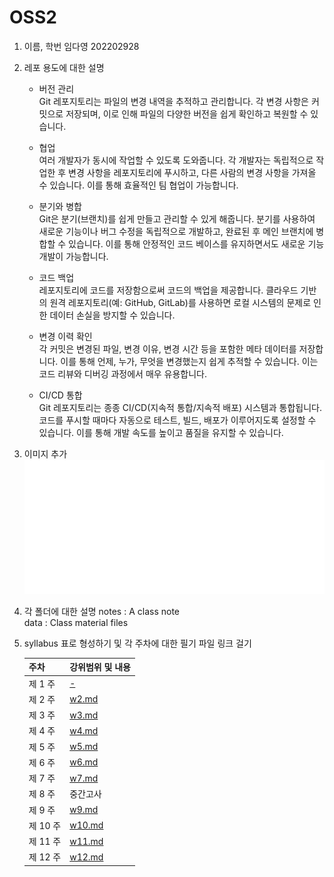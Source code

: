 # OSS2
1. 이름, 학번
   임다영 202202928

2. 레포 용도에 대한 설명
   - 버전 관리    
      Git 레포지토리는 파일의 변경 내역을 추적하고 관리합니다. 각 변경 사항은 커밋으로 저장되며, 이로 인해 파일의 다양한 버전을 쉽게 확인하고 복원할 수 있습니다.

   - 협업  
     여러 개발자가 동시에 작업할 수 있도록 도와줍니다. 각 개발자는 독립적으로 작업한 후 변경 사항을 레포지토리에 푸시하고, 다른 사람의 변경 사항을 가져올 수 있습니다. 이를 통해 효율적인 팀 협업이 가능합니다.

   - 분기와 병합  
     Git은 분기(브랜치)를 쉽게 만들고 관리할 수 있게 해줍니다. 분기를 사용하여 새로운 기능이나 버그 수정을 독립적으로 개발하고, 완료된 후 메인 브랜치에 병합할 수 있습니다. 이를 통해 안정적인 코드 베이스를 유지하면서도 새로운 기능 개발이 가능합니다.

   - 코드 백업  
     레포지토리에 코드를 저장함으로써 코드의 백업을 제공합니다. 클라우드 기반의 원격 레포지토리(예: GitHub, GitLab)를 사용하면 로컬 시스템의 문제로 인한 데이터 손실을 방지할 수 있습니다.

   - 변경 이력 확인  
     각 커밋은 변경된 파일, 변경 이유, 변경 시간 등을 포함한 메타 데이터를 저장합니다. 이를 통해 언제, 누가, 무엇을 변경했는지 쉽게 추적할 수 있습니다. 이는 코드 리뷰와 디버깅 과정에서 매우 유용합니다.

   - CI/CD 통합  
     Git 레포지토리는 종종 CI/CD(지속적 통합/지속적 배포) 시스템과 통합됩니다. 코드를 푸시할 때마다 자동으로 테스트, 빌드, 배포가 이루어지도록 설정할 수 있습니다. 이를 통해 개발 속도를 높이고 품질을 유지할 수 있습니다.

3. 이미지 추가
![img](img.png)

4. 각 폴더에 대한 설명
notes : A class note  
data : Class material files

5. syllabus 표로 형성하기 및 각 주차에 대한 필기 파일 링크 걸기

     | 주차 | 강위범위 및 내용 |
   | ------ | ------ |
   | 제 1 주 | [-](https://replit.com/@ekdud0112/OSS2#data/intro.txt) |
   | 제 2 주 | [w2.md](https://replit.com/@ekdud0112/OSS2#notes/w2.md) |
   | 제 3 주 | [w3.md](https://replit.com/@ekdud0112/OSS2#notes/w3.md) |
   | 제 4 주 | [w4.md](https://replit.com/@ekdud0112/OSS2#notes/w4.md) |
   | 제 5 주 | [w5.md](https://replit.com/@ekdud0112/OSS2#notes/w5.md) |
   | 제 6 주 | [w6.md](https://replit.com/@ekdud0112/OSS2#notes/w6.md) |
   | 제 7 주 | [w7.md](https://replit.com/@ekdud0112/OSS2#notes/w7.md) |
   | 제 8 주 | 중간고사|
   | 제 9 주 | [w9.md](https://replit.com/@ekdud0112/OSS2#notes/w9.md) |
   | 제 10 주 | [w10.md](https://replit.com/@ekdud0112/OSS2#notes/w10.md) |
   | 제 11 주 | [w11.md](https://replit.com/@ekdud0112/OSS2#notes/w11.md) |
   | 제 12 주 | [w12.md](https://replit.com/@ekdud0112/OSS2#notes/w12.md) |


   
